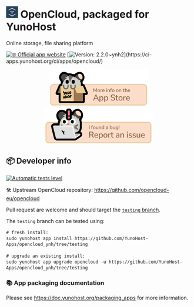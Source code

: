 <!--
N.B.: This README was automatically generated by <https://github.com/YunoHost/apps_tools/blob/main/readme_generator>
It shall NOT be edited by hand.
-->

<h1>
  <img src="https://raw.githubusercontent.com/YunoHost/apps/main/logos/opencloud.png" width="32px" alt="Logo of OpenCloud">
  OpenCloud, packaged for YunoHost
</h1>

Online storage, file sharing platform

[![🌐 Official app website](https://img.shields.io/badge/Official_app_website-darkgreen?style=for-the-badge)](https://opencloud.eu/en)
[![Version: 2.2.0~ynh2](https://img.shields.io/badge/Version-2.2.0~ynh2-rgba(0,150,0,1)?style=for-the-badge)](https://ci-apps.yunohost.org/ci/apps/opencloud/)

<div align="center">
<a href="https://apps.yunohost.org/app/opencloud"><img height="100px" src="https://github.com/YunoHost/yunohost-artwork/raw/refs/heads/main/badges/neopossum-badges/badge_more_info_on_the_appstore.svg"/></a>
<a href="https://github.com/YunoHost-Apps/opencloud_ynh/issues"><img height="100px" src="https://github.com/YunoHost/yunohost-artwork/raw/refs/heads/main/badges/neopossum-badges/badge_report_an_issue.svg"/></a>
</div>

## 📦 Developer info

[![Automatic tests level](https://apps.yunohost.org/badge/cilevel/opencloud)](https://ci-apps.yunohost.org/ci/apps/opencloud/)

🛠️ Upstream OpenCloud repository: <https://github.com/opencloud-eu/opencloud>

Pull request are welcome and should target the [`testing` branch](https://github.com/YunoHost-Apps/opencloud_ynh/tree/testing).

The `testing` branch can be tested using:
```
# fresh install:
sudo yunohost app install https://github.com/YunoHost-Apps/opencloud_ynh/tree/testing

# upgrade an existing install:
sudo yunohost app upgrade opencloud -u https://github.com/YunoHost-Apps/opencloud_ynh/tree/testing
```

### 📚 App packaging documentation

Please see <https://doc.yunohost.org/packaging_apps> for more information.